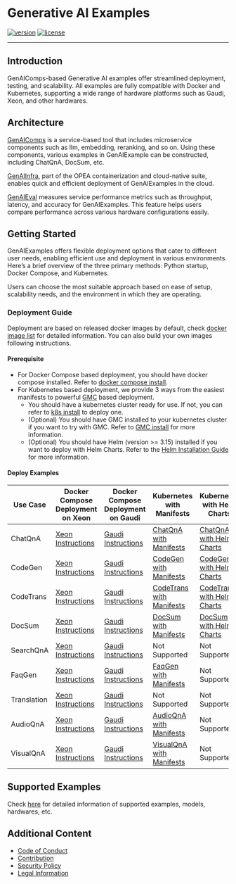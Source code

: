 # Generative AI Examples

[![version](https://img.shields.io/badge/release-0.9-green)](https://github.com/opea-project/GenAIExamples/releases)
[![license](https://img.shields.io/badge/license-Apache%202-blue)](https://github.com/intel/neural-compressor/blob/master/LICENSE)

---

## Introduction

GenAIComps-based Generative AI examples offer streamlined deployment, testing, and scalability. All examples are fully compatible with Docker and Kubernetes, supporting a wide range of hardware platforms such as Gaudi, Xeon, and other hardwares.

## Architecture

[GenAIComps](https://github.com/opea-project/GenAIComps) is a service-based tool that includes microservice components such as llm, embedding, reranking, and so on. Using these components, various examples in GenAIExample can be constructed, including ChatQnA, DocSum, etc.

[GenAIInfra](https://github.com/opea-project/GenAIInfra), part of the OPEA containerization and cloud-native suite, enables quick and efficient deployment of GenAIExamples in the cloud.

[GenAIEval](https://github.com/opea-project/GenAIEval) measures service performance metrics such as throughput, latency, and accuracy for GenAIExamples. This feature helps users compare performance across various hardware configurations easily.

## Getting Started

GenAIExamples offers flexible deployment options that cater to different user needs, enabling efficient use and deployment in various environments. Here’s a brief overview of the three primary methods: Python startup, Docker Compose, and Kubernetes.

Users can choose the most suitable approach based on ease of setup, scalability needs, and the environment in which they are operating.

### Deployment Guide

Deployment are based on released docker images by default, check [docker image list](./docker_images_list.md) for detailed information. You can also build your own images following instructions.

#### Prerequisite

- For Docker Compose based deployment, you should have docker compose installed. Refer to [docker compose install](https://docs.docker.com/compose/install/).
- For Kubernetes based deployment, we provide 3 ways from the easiest manifests to powerful [GMC](https://github.com/opea-project/GenAIInfra/tree/main/microservices-connector) based deployment.
  - You should have a kubernetes cluster ready for use. If not, you can refer to [k8s install](https://github.com/opea-project/docs/tree/main/guide/installation/k8s_install) to deploy one.
  - (Optional) You should have GMC installed to your kubernetes cluster if you want to try with GMC. Refer to [GMC install](https://github.com/opea-project/docs/blob/main/guide/installation/gmc_install/gmc_install.md) for more information.
  - (Optional) You should have Helm (version >= 3.15) installed if you want to deploy with Helm Charts. Refer to the [Helm Installation Guide](https://helm.sh/docs/intro/install/) for more information.

#### Deploy Examples

| Use Case    | Docker Compose<br/>Deployment on Xeon                                    | Docker Compose<br/>Deployment on Gaudi                                     | Kubernetes with Manifests                                        | Kubernetes with Helm Charts                                                                                        |Kubernetes with GMC                                                |
| ----------- | ------------------------------------------------------------------------ | -------------------------------------------------------------------------- | ---------------------------------------------------------------- | ------------------------------------------------------------------------------------------------------------------ |------------------------------------------------------------------ |
| ChatQnA     | [Xeon Instructions](ChatQnA/docker_compose/intel/cpu/xeon/README.md)     | [Gaudi Instructions](ChatQnA/docker_compose/intel/hpu/gaudi/README.md)     | [ChatQnA with Manifests](ChatQnA/kubernetes/intel/README.md)     | [ChatQnA with Helm Charts](https://github.com/opea-project/GenAIInfra/tree/main/helm-charts/chatqna/README.md)     |[ChatQnA with GMC](ChatQnA/kubernetes/intel/README_gmc.md)         |
| CodeGen     | [Xeon Instructions](CodeGen/docker_compose/intel/cpu/xeon/README.md)     | [Gaudi Instructions](CodeGen/docker_compose/intel/hpu/gaudi/README.md)     | [CodeGen with Manifests](CodeGen/kubernetes/intel/README.md)     | [CodeGen with Helm Charts](https://github.com/opea-project/GenAIInfra/tree/main/helm-charts/codegen/README.md)     |[CodeGen with GMC](CodeGen/kubernetes/intel/README_gmc.md)         |
| CodeTrans   | [Xeon Instructions](CodeTrans/docker_compose/intel/cpu/xeon/README.md)   | [Gaudi Instructions](CodeTrans/docker_compose/intel/hpu/gaudi/README.md)   | [CodeTrans with Manifests](CodeTrans/kubernetes/intel/README.md) | [CodeTrans with Helm Charts](https://github.com/opea-project/GenAIInfra/tree/main/helm-charts/codetrans/README.md) |[CodeTrans with GMC](CodeTrans/kubernetes/intel/README_gmc.md)     |
| DocSum      | [Xeon Instructions](DocSum/docker_compose/intel/cpu/xeon/README.md)      | [Gaudi Instructions](DocSum/docker_compose/intel/hpu/gaudi/README.md)      | [DocSum with Manifests](DocSum/kubernetes/intel/README.md)       | [DocSum with Helm Charts](https://github.com/opea-project/GenAIInfra/tree/main/helm-charts/docsum/README.md)       |[DocSum with GMC](DocSum/kubernetes/intel/README_gmc.md)           |
| SearchQnA   | [Xeon Instructions](SearchQnA/docker_compose/intel/cpu/xeon/README.md)   | [Gaudi Instructions](SearchQnA/docker_compose/intel/hpu/gaudi/README.md)   | Not Supported                                                    | Not Supported                                                                                                      |[SearchQnA with GMC](SearchQnA/kubernetes/intel/README_gmc.md)     |
| FaqGen      | [Xeon Instructions](FaqGen/docker_compose/intel/cpu/xeon/README.md)      | [Gaudi Instructions](FaqGen/docker_compose/intel/hpu/gaudi/README.md)      | [FaqGen with Manifests](FaqGen/kubernetes/intel/README.md)       | Not Supported                                                                                                      |[FaqGen with GMC](FaqGen/kubernetes/intel/README_gmc.md)           |
| Translation | [Xeon Instructions](Translation/docker_compose/intel/cpu/xeon/README.md) | [Gaudi Instructions](Translation/docker_compose/intel/hpu/gaudi/README.md) | Not Supported                                                    | Not Supported                                                                                                      |[Translation with GMC](Translation/kubernetes/intel/README_gmc.md) |
| AudioQnA    | [Xeon Instructions](AudioQnA/docker_compose/intel/cpu/xeon/README.md)    | [Gaudi Instructions](AudioQnA/docker_compose/intel/hpu/gaudi/README.md)    | [AudioQnA with Manifests](AudioQnA/kubernetes/intel/README.md)   | Not Supported                                                                                                      |[AudioQnA with GMC](AudioQnA/kubernetes/intel/README_gmc.md)       |
| VisualQnA   | [Xeon Instructions](VisualQnA/docker_compose/intel/cpu/xeon/README.md)   | [Gaudi Instructions](VisualQnA/docker_compose/intel/hpu/gaudi/README.md)   | [VisualQnA with Manifests](VisualQnA/kubernetes/intel/README.md) | Not Supported                                                                                                      |[VisualQnA with GMC](VisualQnA/kubernetes/intel/README_gmc.md)     |

## Supported Examples

Check [here](./supported_examples.md) for detailed information of supported examples, models, hardwares, etc.

## Additional Content

- [Code of Conduct](https://github.com/opea-project/docs/tree/main/community/CODE_OF_CONDUCT.md)
- [Contribution](https://github.com/opea-project/docs/tree/main/community/CONTRIBUTING.md)
- [Security Policy](https://github.com/opea-project/docs/tree/main/community/SECURITY.md)
- [Legal Information](/LEGAL_INFORMATION.md)
